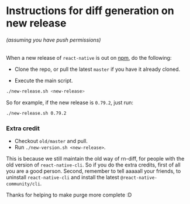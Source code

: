 # Instructions for diff generation on new release

###### (assuming you have push permissions)

When a new release of `react-native` is out on [npm](https://www.npmjs.com/package/react-native), do the following:

- Clone the repo, or pull the latest `master` if you have it already cloned.

- Execute the main script.

```sh
./new-release.sh <new-release>
```

So for example, if the new release is `0.79.2`, just run:

```sh
./new-release.sh 0.79.2
```

### Extra credit

- Checkout `old/master` and pull.
- Run `./new-version.sh <new-release>`.

This is because we still maintain the old way of rn-diff, for people with the old version of `react-native-cli`. So if you do the extra credits, first of all you are a good person. Second, remember to tell aaaaall your friends, to uninstall `react-native-cli` and install the latest `@react-native-community/cli`.

Thanks for helping to make purge more complete :D
